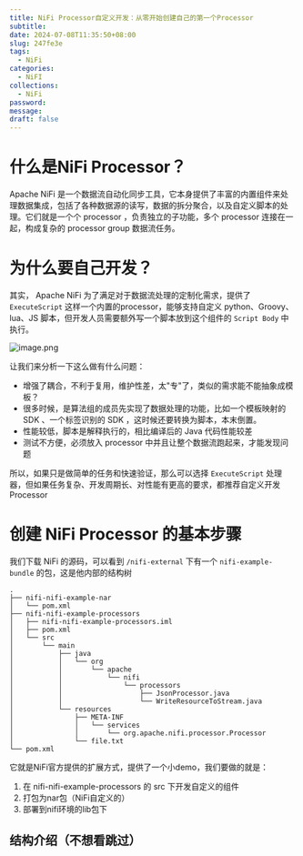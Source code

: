 ```yaml
---
title: NiFi Processor自定义开发：从零开始创建自己的第一个Processor
subtitle: 
date: 2024-07-08T11:35:50+08:00
slug: 247fe3e
tags:
  - NiFi
categories:
  - NiFI
collections:
  - NiFi
password: 
message: 
draft: false
---
```


# 什么是NiFi Processor？

Apache NiFi 是一个数据流自动化同步工具，它本身提供了丰富的内置组件来处理数据集成，包括了各种数据源的读写，数据的拆分聚合，以及自定义脚本的处理。它们就是一个个 processor ，负责独立的子功能，多个 processor 连接在一起，构成复杂的 processor group 数据流任务。

# 为什么要自己开发？

其实， Apache NiFi 为了满足对于数据流处理的定制化需求，提供了 `ExecuteScript` 这样一个内置的processor，能够支持自定义 python、Groovy、lua、JS 脚本，但开发人员需要额外写一个脚本放到这个组件的 `Script Body` 中执行。

![image.png](https://obsidian-img-1300316500.cos.ap-shanghai.myqcloud.com/cattail/obsidian/pic/202407081526572.png)


让我们来分析一下这么做有什么问题：
- 增强了耦合，不利于复用，维护性差，太"专"了，类似的需求能不能抽象成模板？
- 很多时候，是算法组的成员先实现了数据处理的功能，比如一个模板映射的 SDK 、一个标签识别的 SDK ，这时候还要转换为脚本，本末倒置。
- 性能较低，脚本是解释执行的，相比编译后的 Java 代码性能较差
- 测试不方便，必须放入 processor 中并且让整个数据流跑起来，才能发现问题

所以，如果只是做简单的任务和快速验证，那么可以选择 `ExecuteScript` 处理器，但如果任务复杂、开发周期长、对性能有更高的要求，都推荐自定义开发Processor

# 创建 NiFi Processor 的基本步骤

我们下载 NiFi 的源码，可以看到 `/nifi-external` 下有一个 `nifi-example-bundle` 的包，这是他内部的结构树

``` shell
.
├── nifi-nifi-example-nar
│   └── pom.xml
├── nifi-nifi-example-processors
│   ├── nifi-nifi-example-processors.iml
│   ├── pom.xml
│   └── src
│       └── main
│           ├── java
│           │   └── org
│           │       └── apache
│           │           └── nifi
│           │               └── processors
│           │                   ├── JsonProcessor.java
│           │                   └── WriteResourceToStream.java
│           └── resources
│               ├── META-INF
│               │   └── services
│               │       └── org.apache.nifi.processor.Processor
│               └── file.txt
└── pom.xml
```

它就是NiFi官方提供的扩展方式，提供了一个小demo，我们要做的就是：
1. 在 nifi-nifi-example-processors 的 src 下开发自定义的组件
2. 打包为nar包（NiFi自定义的）
3. 部署到nifi环境的lib包下

## 结构介绍（不想看跳过）

